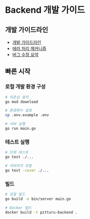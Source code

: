 # Backend 개발 가이드

## 개발 가이드라인
- [개발 가이드라인](./DEVELOPMENT_GUIDELINES.md)
- [에러 처리 메커니즘](./ERROR_HANDLING_MECHANISM.md)
- [버그 수정 요약](./BUG_FIXES_SUMMARY.md)

## 빠른 시작

### 로컬 개발 환경 구성
```bash
# 의존성 설치
go mod download

# 환경변수 설정
cp .env.example .env

# 서버 실행
go run main.go
```

### 테스트 실행
```bash
# 단위 테스트
go test ./...

# 커버리지 포함
go test -cover ./...
```

### 빌드
```bash
# 로컬 빌드
go build -o bin/server main.go

# Docker 빌드
docker build -t pitturu-backend .
```